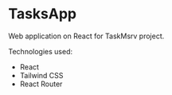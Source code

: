 # TasksApp
Web application on React for TaskMsrv project.

Technologies used:
- React
- Tailwind CSS
- React Router
